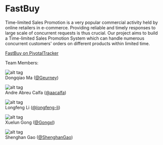 # FastBuy  

Time-limited Sales Promotion is a very popular commercial activity held by online retailers in e-commerce. Providing reliable and timely responses to large scale of concurrent requests is thus crucial. Our project aims to build a Time-limited Sales Promotion System which can handle numerous concurrent customers' orders on different products within limited time.  

[FastBuy on PivotalTracker](https://www.pivotaltracker.com/n/projects/1446074)  

Team Members:  

![alt tag](https://dl.dropboxusercontent.com/u/25990563/IMG_1736.JPG)  
Dongqiao Ma ([@Geurney](https://github.com/Geurney))  

![alt tag](https://avatars3.githubusercontent.com/u/8293813?v=3&s=460)  
Andre Abreu Calfa ([@aacalfa](https://github.com/aacalfa))  

![alt tag](https://dl.dropboxusercontent.com/u/25990563/img_0118.jpg)  
Longfeng Li ([@longfeng-li](https://github.com/longfeng-li))  

![alt tag](https://dl.dropboxusercontent.com/u/98399182/IMG_1024.JPG)  
Xuelun Gong ([@Gongxl](https://github.com/Gongxl))  

![alt tag](https://dl.dropboxusercontent.com/s/g3z59ebf2fp5y1j/AppleHQ.JPG)  
Shenghan Gao ([@ShenghanGao](https://github.com/ShenghanGao))  

